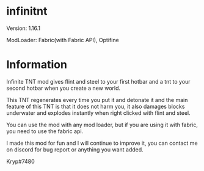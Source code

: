 # infinitnt

Version: 1.16.1

ModLoader: Fabric(with Fabric API), Optifine

# Information

Infinite TNT mod gives flint and steel to your first hotbar and a tnt to your second hotbar when you create a new world.

This TNT regenerates every time you put it and detonate it and the main feature of this TNT is that it does not harm you, it also damages blocks underwater and explodes instantly when right clicked with flint and steel.

You can use the mod with any mod loader, but if you are using it with fabric, you need to use the fabric api.

I made this mod for fun and I will continue to improve it, you can contact me on discord for bug report or anything you want added.

Kryp#7480
